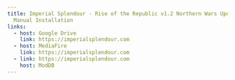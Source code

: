 ```yaml
---
title: Imperial Splendour - Rise of the Republic v1.2 Northern Wars Update
  Manual Installation
links:
  - host: Google Drive
    link: https://imperialsplendour.com
  - host: MediaFire
    link: https://imperialsplendour.com
  - link: https://imperialsplendour.com
    host: ModDB
---
```

